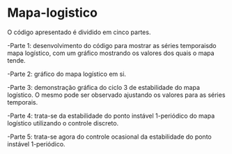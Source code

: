 # Mapa-logistico

O código apresentado é dividido em cinco partes.

-Parte 1: desenvolvimento do código para mostrar as séries temporaisdo mapa logístico, com um gráfico mostrando os valores dos quais o mapa tende.

-Parte 2: gráfico do mapa logístico em si.

-Parte 3: demonstração gráfica do ciclo 3 de estabilidade do mapa logístico. O mesmo pode ser observado ajustando os valores para as séries temporais.

-Parte 4: trata-se da estabilidade do ponto instável 1-periódico do mapa logístico utilizando o controle discreto.

-Parte 5: trata-se agora do controle ocasional da estabilidade do ponto instável 1-periódico.
